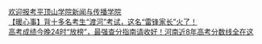   
[欢迎报考平顶山学院新闻与传播学院](http://www.dianyue.me/archives/819/0jvqxhf29hz04oxw/)  
[【暖心事】背十多名考生“渡河”考试，这名“雷锋家长”火了！](http://www.dianyue.me/archives/922/0htgkj3qyw8r8c4u/)  
[高考成绩今晚24时“放榜”，最强查分指南请收好！河南近8年高考分数线全在这](http://www.dianyue.me/archives/017/y7il09g660c20u0e/)